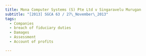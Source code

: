 ```yaml
---
title: Mona Computer Systems (S) Pte Ltd v Singaravelu Murugan
subtitle: "[2013] SGCA 63 / 27\_November\_2013"
tags:
  - Companies
  - breach of fiduciary duties
  - Damages
  - Assessment
  - Account of profits

---
```


